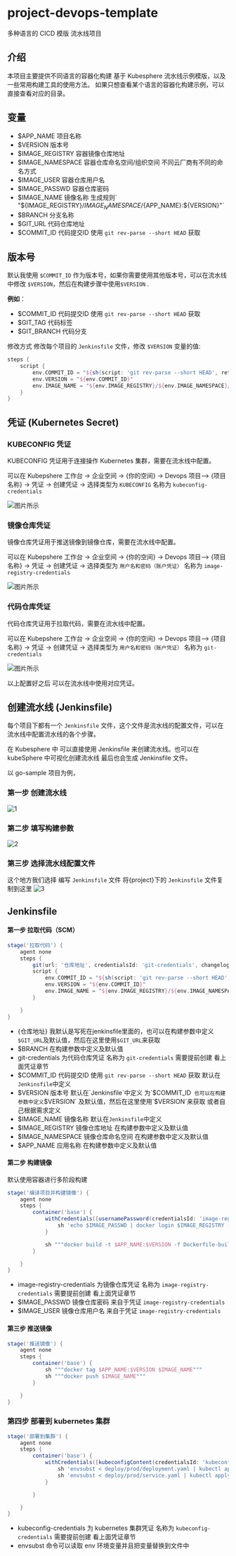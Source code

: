 # project-devops-template

多种语言的 CICD 模版 流水线项目

## 介绍

本项目主要提供不同语言的容器化构建 基于 Kubesphere 流水线示例模版，以及一些常用构建工具的使用方法。
如果只想查看某个语言的容器化构建示例，可以直接查看对应的目录。

## 变量

* $APP_NAME 项目名称
* $VERSION 版本号
* $IMAGE_REGISTRY 容器镜像仓库地址
* $IMAGE_NAMESPACE 容器仓库命名空间/组织空间 不同云厂商有不同的命名方式
* $IMAGE_USER 容器仓库用户名
* $IMAGE_PASSWD 容器仓库密码
* $IMAGE_NAME 镜像名称 生成规则` "${IMAGE_REGISTRY}/${IMAGE_NAMESPACE}/${APP_NAME}:${VERSION}"`
* $BRANCH 分支名称
* $GIT_URL 代码仓库地址
* $COMMIT_ID 代码提交ID 使用 `git rev-parse --short HEAD` 获取

## 版本号

默认我使用 `$COMMIT_ID` 作为版本号，如果你需要使用其他版本号，可以在流水线中修改 `$VERSION`，然后在构建步骤中使用`$VERSION`
.

**例如**：

* $COMMIT_ID 代码提交ID 使用 `git rev-parse --short HEAD` 获取
* $GIT_TAG 代码标签
* $GIT_BRANCH 代码分支

修改方式 修改每个项目的 `Jenkinsfile` 文件，修改 `$VERSION` 变量的值:

```groovy
steps {
    script {
        env.COMMIT_ID = "${sh(script: 'git rev-parse --short HEAD', returnStdout: true).trim()}"
        env.VERSION = "${env.COMMIT_ID}"
        env.IMAGE_NAME = "${env.IMAGE_REGISTRY}/${env.IMAGE_NAMESPACE}/${env.APP_NAME}:${env.VERSION}"
    }
}
```

## 凭证 (Kubernetes Secret)

### KUBECONFIG 凭证

KUBECONFIG 凭证用于连接操作 Kubernetes 集群，需要在流水线中配置。

可以在 Kubepshere 工作台 -> 企业空间 -> {你的空间} -> Devops 项目--> {项目名称} -> 凭证 -> 创建凭证 ->
选择类型为 `KUBECONFIG` 名称为 `kubeconfig-credentials`

![图片所示](./assets/ks-create-secret-kubeconfig.png)

### 镜像仓库凭证

镜像仓库凭证用于推送镜像到镜像仓库，需要在流水线中配置。

可以在 Kubepshere 工作台 -> 企业空间 -> {你的空间} -> Devops 项目--> {项目名称} -> 凭证 -> 创建凭证 ->
选择类型为 `用户名和密码（账户凭证）` 名称为 `image-registry-credentials`

![图片所示](./assets/ks-create-secret-image.png)

### 代码仓库凭证

代码仓库凭证用于拉取代码，需要在流水线中配置。

可以在 Kubepshere 工作台 -> 企业空间 -> {你的空间} -> Devops 项目--> {项目名称} -> 凭证 -> 创建凭证 ->
选择类型为 `用户名和密码（账户凭证）` 名称为 `git-credentials`

![图片所示](./assets/ks-create-secret-git.png)

以上配置好之后 可以在流水线中使用对应凭证。

## 创建流水线 (Jenkinsfile)

每个项目下都有一个 `Jenkinsfile` 文件，这个文件是流水线的配置文件，可以在流水线中配置流水线的各个步骤。

在 Kubesphere 中 可以直接使用 Jenkinsfile 来创建流水线。也可以在 kubeSphere 中可视化创建流水线 最后也会生成 Jenkinsfile
文件。

以 go-sample 项目为例，

### 第一步 创建流水线

![1](./assets/ks-create-project-1.png)

### 第二步 填写构建参数

![2](./assets/ks-create-project-2.png)

### 第三步 选择流水线配置文件

这个地方我们选择 编写 `Jenkinsfile` 文件 将{project}下的 `Jenkinsfile` 文件复制到这里
![3](./assets/ks-create-project-3.png)

## Jenkinsfile

#### 第一步 拉取代码（SCM）

```groovy
stage('拉取代码') {
    agent none
    steps {
        git(url: '仓库地址', credentialsId: 'git-credentials', changelog: true, poll: false, branch: '$BRANCH')
        script {
            env.COMMIT_ID = "${sh(script: 'git rev-parse --short HEAD', returnStdout: true).trim()}"
            env.VERSION = "${env.COMMIT_ID}"
            env.IMAGE_NAME = "${env.IMAGE_REGISTRY}/${env.IMAGE_NAMESPACE}/${env.APP_NAME}:${env.VERSION}"
        }

    }
}
```

* {仓库地址} 我默认是写死在jenkinsfile里面的，也可以在构建参数中定义`$GIT_URL`及默认值，然后在这里使用`$GIT_URL`来获取
* $BRANCH 在构建参数中定义及默认值
* git-credentials 为代码仓库凭证 名称为 `git-credentials` 需要提前创建 看上面凭证章节
* $COMMIT_ID 代码提交ID 使用 `git rev-parse --short HEAD` 获取 默认在`Jenkinsfile`中定义
* $VERSION 版本号 默认在`Jenkinsfile`中定义 为`$COMMIT_ID` 也可以在构建参数中定义`$VERSION`
  及默认值，然后在这里使用`$VERSION`来获取 或者自己根据需求定义
* $IMAGE_NAME 镜像名称 默认在`Jenkinsfile`中定义
* $IMAGE_REGISTRY 镜像仓库地址 在构建参数中定义及默认值
* $IMAGE_NAMESPACE 镜像仓库命名空间 在构建参数中定义及默认值
* $APP_NAME 应用名称 在构建参数中定义及默认值

#### 第二步 构建镜像

默认使用容器进行多阶段构建

```groovy
stage('编译项目并构建镜像') {
    agent none
    steps {
        container('base') {
            withCredentials([usernamePassword(credentialsId: 'image-registry-credentials', passwordVariable: 'IMAGE_PASSWD', usernameVariable: 'IMAGE_USER',)]) {
                sh 'echo $IMAGE_PASSWD | docker login $IMAGE_REGISTRY -u $IMAGE_USER --password-stdin'
            }

            sh """docker build -t $APP_NAME:$VERSION -f Dockerfile-builder ."""
        }

    }
}
```

* image-registry-credentials 为镜像仓库凭证 名称为 `image-registry-credentials` 需要提前创建 看上面凭证章节
* $IMAGE_PASSWD 镜像仓库密码 来自于凭证 `image-registry-credentials`
* $IMAGE_USER 镜像仓库用户名 来自于凭证 `image-registry-credentials`

#### 第三步 推送镜像

```groovy
stage('推送镜像') {
    agent none
    steps {
        container('base') {
            sh """docker tag $APP_NAME:$VERSION $IMAGE_NAME"""
            sh """docker push $IMAGE_NAME"""
        }

    }
}
```

### 第四步 部署到 kubernetes 集群

```groovy
stage('部署到集群') {
    agent none
    steps {
        container('base') {
            withCredentials([kubeconfigContent(credentialsId: 'kubeconfig-credentials', variable: 'KUBECONFIG',)]) {
                sh 'envsubst < deploy/prod/deployment.yaml | kubectl apply -f -'
                sh 'envsubst < deploy/prod/service.yaml | kubectl apply -f -'
            }

        }

    }
}
```

* kubeconfig-credentials 为 kubernetes 集群凭证 名称为 `kubeconfig-credentials` 需要提前创建 看上面凭证章节
* envsubst 命令可以读取 env 环境变量并且把变量替换到文件中